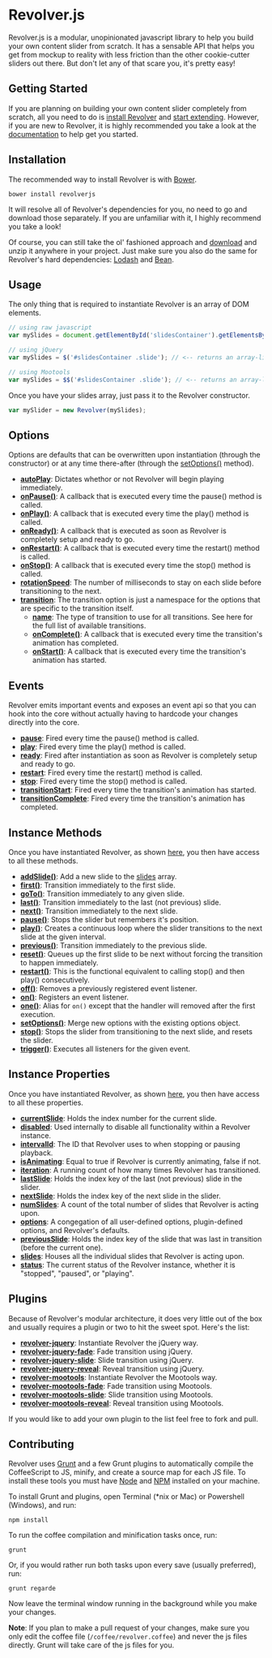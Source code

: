 # Revolver.js

Revolver.js is a modular, unopinionated javascript library to help you build your own content slider from scratch. It has a sensable API that helps you get from mockup to reality with less friction than the other cookie-cutter sliders out there. But don't let any of that scare you, it's pretty easy!

## Getting Started

If you are planning on building your own content slider completely from scratch, all you need to do is [install Revolver](https://github.com/revolverjs/revolverjs#installation) and [start extending](http://revolverjs.com/docs.html#extending_revolver). However, if you are new to Revolver, it is highly recommended you take a look at the [documentation](https://github.com/revolverjs/revolverjs/tree/master/docs/README.md) to help get you started.

## Installation

The recommended way to install Revolver is with [Bower](http://bower.io/).

```shell
bower install revolverjs
```

It will resolve all of Revolver's dependencies for you, no need to go and download those separately. If you are unfamiliar with it, I highly recommend you take a look!

Of course, you can still take the ol' fashioned approach and [download](https://github.com/revolverjs/revolverjs/archive/master.zip) and unzip it anywhere in your project. Just make sure you also do the same for Revolver's hard dependencies: [Lodash](http://lodash.com/) and [Bean](https://github.com/fat/bean).

## Usage

The only thing that is required to instantiate Revolver is an array of DOM elements.

```javascript
// using raw javascript
var mySlides = document.getElementById('slidesContainer').getElementsByClassName('slide');

// using jQuery
var mySlides = $('#slidesContainer .slide'); // <-- returns an array-like object

// using Mootools
var mySlides = $$('#slidesContainer .slide'); // <-- returns an array-like object
```

Once you have your slides array, just pass it to the Revolver constructor.

```javascript
var mySlider = new Revolver(mySlides);
```

## Options

Options are defaults that can be overwritten upon instantiation (through the constructor) or at any time there-after (through the [setOptions()](https://github.com/revolverjs/revolverjs/blob/master/docs/instance-methods/setoptions.md) method).

* [**autoPlay**](https://github.com/revolverjs/revolverjs/blob/master/docs/revolver.options.autoplay.md): Dictates whethor or not Revolver will begin playing immediately.
* [**onPause()**](https://github.com/revolverjs/revolverjs/blob/master/docs/revolver.options.onpause.md): A callback that is executed every time the pause() method is called.
* [**onPlay()**](https://github.com/revolverjs/revolverjs/blob/master/docs/revolver.options.onplay.md): A callback that is executed every time the play() method is called.
* [**onReady()**](https://github.com/revolverjs/revolverjs/blob/master/docs/revolver.options.onready.md): A callback that is executed as soon as Revolver is completely setup and ready to go.
* [**onRestart()**](https://github.com/revolverjs/revolverjs/blob/master/docs/revolver.options.onrestart.md): A callback that is executed every time the restart() method is called.
* [**onStop()**](https://github.com/revolverjs/revolverjs/blob/master/docs/revolver.options.onstop.md): A callback that is executed every time the stop() method is called.
* [**rotationSpeed**](https://github.com/revolverjs/revolverjs/blob/master/docs/revolver.options.rotationspeed.md): The number of milliseconds to stay on each slide before transitioning to the next.
* [**transition**](https://github.com/revolverjs/revolverjs/blob/master/docs/revolver.options.transition.md): The transition option is just a namespace for the options that are specific to the transition itself.
  * [**name**](https://github.com/revolverjs/revolverjs/blob/master/docs/revolver.options.transition.name.md): The type of transition to use for all transitions. See here for the full list of available transitions.
  * [**onComplete()**](https://github.com/revolverjs/revolverjs/blob/master/docs/revolver.options.transition.oncomplete.md): A callback that is executed every time the transition's animation has completed.
  * [**onStart()**](https://github.com/revolverjs/revolverjs/blob/master/docs/revolver.options.transition.onstart.md): A callback that is executed every time the transition's animation has started.

## Events

Revolver emits important events and exposes an event api so that you can hook into the core without actually having to hardcode your changes directly into the core.

* [**pause**](https://github.com/revolverjs/revolverjs/blob/master/docs/revolver.events.pause.md): Fired every time the pause() method is called.
* [**play**](https://github.com/revolverjs/revolverjs/blob/master/docs/revolver.events.play.md): Fired every time the play() method is called.
* [**ready**](https://github.com/revolverjs/revolverjs/blob/master/docs/revolver.events.ready.md): Fired after instantiation as soon as Revolver is completely setup and ready to go.
* [**restart**](https://github.com/revolverjs/revolverjs/blob/master/docs/revolver.events.restart.md): Fired every time the restart() method is called.
* [**stop**](https://github.com/revolverjs/revolverjs/blob/master/docs/revolver.events.stop.md): Fired every time the stop() method is called.
* [**transitionStart**](https://github.com/revolverjs/revolverjs/blob/master/docs/revolver.events.transitionstart.md): Fired every time the transition's animation has started.
* [**transitionComplete**](https://github.com/revolverjs/revolverjs/blob/master/docs/revolver.events.transitioncomplete.md): Fired every time the transition's animation has completed.

## Instance Methods

Once you have instantiated Revolver, as shown [here](#usage), you then have access to all these methods.

* [**addSlide()**](https://github.com/revolverjs/revolverjs/blob/master/docs/revolver.methods.addslide.md): Add a new slide to the [slides](#) array.
* [**first()**](https://github.com/revolverjs/revolverjs/blob/master/docs/revolver.methods.first.md): Transition immediately to the first slide.
* [**goTo()**](https://github.com/revolverjs/revolverjs/blob/master/docs/revolver.methods.goto.md): Transition immediately to any given slide.
* [**last()**](https://github.com/revolverjs/revolverjs/blob/master/docs/revolver.methods.last.md): Transition immediately to the last (not previous) slide.
* [**next()**](https://github.com/revolverjs/revolverjs/blob/master/docs/revolver.methods.next.md): Transition immediately to the next slide.
* [**pause()**](https://github.com/revolverjs/revolverjs/blob/master/docs/revolver.methods.pause.md): Stops the slider but remembers it's position.
* [**play()**](https://github.com/revolverjs/revolverjs/blob/master/docs/revolver.methods.play.md): Creates a continuous loop where the slider transitions to the next slide at the given interval.
* [**previous()**](https://github.com/revolverjs/revolverjs/blob/master/docs/revolver.methods.previous.md): Transition immediately to the previous slide.
* [**reset()**](https://github.com/revolverjs/revolverjs/blob/master/docs/revolver.methods.reset.md): Queues up the first slide to be next without forcing the transition to happen immediately.
* [**restart()**](https://github.com/revolverjs/revolverjs/blob/master/docs/revolver.methods.restart.md): This is the functional equivalent to calling stop() and then play() consecutively.
* [**off()**](https://github.com/revolverjs/revolverjs/blob/master/docs/revolver.methods.off.md): Removes a previously registered event listener.
* [**on()**](https://github.com/revolverjs/revolverjs/blob/master/docs/revolver.methods.on.md): Registers an event listener.
* [**one()**](https://github.com/revolverjs/revolverjs/blob/master/docs/revolver.methods.one.md): Alias for `on()` except that the handler will removed after the first execution.
* [**setOptions()**](https://github.com/revolverjs/revolverjs/blob/master/docs/revolver.methods.setoptions.md): Merge new options with the existing options object.
* [**stop()**](https://github.com/revolverjs/revolverjs/blob/master/docs/revolver.methods.stop.md): Stops the slider from transitioning to the next slide, and resets the slider.
* [**trigger()**](https://github.com/revolverjs/revolverjs/blob/master/docs/revolver.methods.trigger.md): Executes all listeners for the given event.

## Instance Properties

Once you have instantiated Revolver, as shown [here](#usage), you then have access to all these properties.

* [**currentSlide**](https://github.com/revolverjs/revolverjs/blob/master/docs/revolver.props.currentslide.md): Holds the index number for the current slide.
* [**disabled**](https://github.com/revolverjs/revolverjs/blob/master/docs/revolver.props.disabled.md): Used internally to disable all functionality within a Revolver instance.
* [**intervalId**](https://github.com/revolverjs/revolverjs/blob/master/docs/revolver.props.intervalid.md): The ID that Revolver uses to when stopping or pausing playback.
* [**isAnimating**](https://github.com/revolverjs/revolverjs/blob/master/docs/revolver.props.isanimating.md): Equal to true if Revolver is currently animating, false if not.
* [**iteration**](https://github.com/revolverjs/revolverjs/blob/master/docs/revolver.props.iteration.md): A running count of how many times Revolver has transitioned.
* [**lastSlide**](https://github.com/revolverjs/revolverjs/blob/master/docs/revolver.props.lastslide.md): Holds the index key of the last (not previous) slide in the slider.
* [**nextSlide**](https://github.com/revolverjs/revolverjs/blob/master/docs/revolver.props.nextslide.md): Holds the index key of the next slide in the slider.
* [**numSlides**](https://github.com/revolverjs/revolverjs/blob/master/docs/revolver.props.numslides.md): A count of the total number of slides that Revolver is acting upon.
* [**options**](https://github.com/revolverjs/revolverjs/blob/master/docs/revolver.props.options.md): A congegation of all user-defined options, plugin-defined options, and Revolver's defaults.
* [**previousSlide**](https://github.com/revolverjs/revolverjs/blob/master/docs/revolver.props.previousslide.md): Holds the index key of the slide that was last in transition (before the current one).
* [**slides**](https://github.com/revolverjs/revolverjs/blob/master/docs/revolver.props.slides.md): Houses all the individual slides that Revolver is acting upon.
* [**status**](https://github.com/revolverjs/revolverjs/blob/master/docs/revolver.props.status.md): The current status of the Revolver instance, whether it is "stopped", "paused", or "playing".

## Plugins

Because of Revolver's modular architecture, it does very little out of the box and usually requires a plugin or two to hit the sweet spot. Here's the list:

* [**revolver-jquery**](https://github.com/revolverjs/revolver-jquery/tree/development): Instantiate Revolver the jQuery way.
* [**revolver-jquery-fade**](https://github.com/revolverjs/revolver-jquery-fade): Fade transition using jQuery.
* [**revolver-jquery-slide**](#): Slide transition using jQuery.
* [**revolver-jquery-reveal**](#): Reveal transition using jQuery.
* [**revolver-mootools**](https://github.com/revolverjs/revolver-mootools/tree/development): Instantiate Revolver the Mootools way.
* [**revolver-mootools-fade**](#): Fade transition using Mootools.
* [**revolver-mootools-slide**](#): Slide transition using Mootools.
* [**revolver-mootools-reveal**](#): Reveal transition using Mootools.

If you would like to add your own plugin to the list feel free to fork and pull.

## Contributing

Revolver uses [Grunt](http://gruntjs.com/) and a few Grunt plugins to automatically compile the CoffeeScript to JS, minify, and create a source map for each JS file. To install these tools you must have [Node](http://nodejs.org/) and [NPM](https://npmjs.org/) installed on your machine.

To install Grunt and plugins, open Terminal (*nix or Mac) or Powershell (Windows), and run:

```shell
npm install
```

To run the coffee compilation and minification tasks once, run:

```shell
grunt
```

Or, if you would rather run both tasks upon every save (usually preferred), run:

```shell
grunt regarde
```

Now leave the terminal window running in the background while you make your changes.

**Note**: If you plan to make a pull request of your changes, make sure you only edit the coffee file (`/coffee/revolver.coffee`) and never the js files directly. Grunt will take care of the js files for you.
